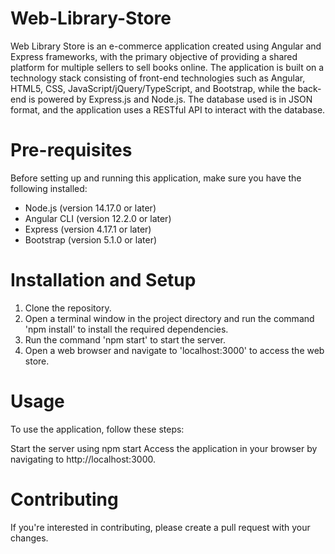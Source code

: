# Web-Library-Store

Web Library Store is an e-commerce application created using Angular and Express frameworks, with the primary objective of providing a shared platform for multiple sellers to sell books online. The application is built on a technology stack consisting of front-end technologies such as Angular, HTML5, CSS, JavaScript/jQuery/TypeScript, and Bootstrap, while the back-end is powered by Express.js and Node.js. The database used is in JSON format, and the application uses a RESTful API to interact with the database.

# Pre-requisites 

Before setting up and running this application, make sure you have the following installed:

* Node.js (version 14.17.0 or later)
* Angular CLI (version 12.2.0 or later)
* Express (version 4.17.1 or later)
* Bootstrap (version 5.1.0 or later)

# Installation and Setup

1. Clone the repository.
2. Open a terminal window in the project directory and run the command 'npm install' to install the required dependencies.
3. Run the command 'npm start' to start the server.
4. Open a web browser and navigate to 'localhost:3000' to access the web store.

# Usage

To use the application, follow these steps:

Start the server using npm start
Access the application in your browser by navigating to http://localhost:3000.


# Contributing

If you're interested in contributing, please create a pull request with your changes.
